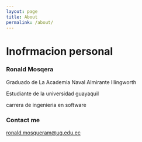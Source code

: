 ```yaml
---
layout: page
title: About
permalink: /about/
---
```


# Inofrmacion personal

### Ronald Mosqera 

Graduado de La Academia Naval Almirante Illingworth

Estudiante de la universidad guayaquil 

carrera de ingenieria en software
### Contact me

[ronald.mosqueram@ug.edu.ec](mailto:ronald.mosqueram@ug.edu.ec)
